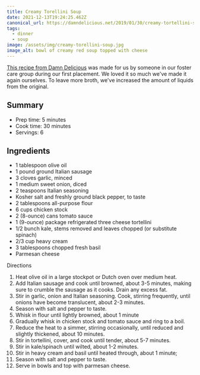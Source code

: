 ```yaml
---
title: Creamy Torellini Soup
date: 2021-12-13T19:24:25.462Z
canonical_url: https://damndelicious.net/2019/01/30/creamy-tortellini-soup/
tags:
  - dinner
  - soup
image: /assets/img/creamy-torellini-soup.jpg
image_alt: bowl of creamy red soup topped with cheese
---
```

[This recipe from Damn Delicious](https://damndelicious.net/2019/01/30/creamy-tortellini-soup/) was made for us by someone in our foster care group during our first placement. We loved it so much we've made it again ourselves. To leave more broth, we've increased the amount of liquids from the original.

## Summary

* Prep time: 5 minutes
* Cook time: 30 minutes
* Servings: 6

## Ingredients

* 1 tablespoon olive oil
* 1 pound ground Italian sausage
* 3 cloves garlic, minced
* 1 medium sweet onion, diced
* 2 teaspoons Italian seasoning
* Kosher salt and freshly ground black pepper, to taste
* 2 tablespoons all-purpose flour
* 6 cups chicken stock
* 2 (8-ounce) cans tomato sauce
* 1 (9-ounce) package refrigerated three cheese tortellini
* 1/2 bunch kale, stems removed and leaves chopped (or substitute spinach)
* 2/3 cup heavy cream
* 3 tablespoons chopped fresh basil
* Parmesan cheese

Directions

1. Heat olive oil in a large stockpot or Dutch oven over medium heat.
1. Add Italian sausage and cook until browned, about 3-5 minutes, making sure to crumble the sausage as it cooks. Drain any excess fat.
1. Stir in garlic, onion and Italian seasoning. Cook, stirring frequently, until onions have become translucent, about 2-3 minutes.
1. Season with salt and pepper to taste.
1. Whisk in flour until lightly browned, about 1 minute
1. Gradually whisk in chicken stock and tomato sauce and ring to a boil.
1. Reduce the heat to a simmer, stirring occasionally, until reduced and slightly thickened, about 10 minutes.
1. Stir in tortellini, cover, and cook until tender, about 5-7 minutes.
1. Stir in kale/spinach until wilted, about 1-2 minutes.
1. Stir in heavy cream and basil until heated through, about 1 minute;
1. Season with salt and pepper to taste.
7. Serve in bowls and top with parmesan cheese.
